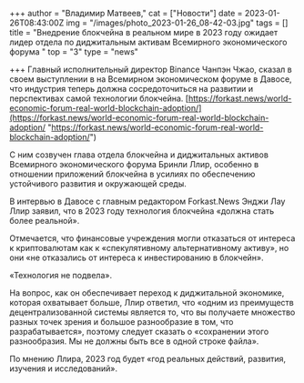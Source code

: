 +++
author = "Владимир Матвеев,"
cat = ["Новости"]
date = 2023-01-26T08:43:00Z
img = "/images/photo_2023-01-26_08-42-03.jpg"
tags = []
title = "Внедрение блокчейна в реальном мире в 2023 году ожидает лидер отдела по диджитальным активам Всемирного экономического форума "
top = "3"
type = "news"

+++
Главный исполнительный директор Binance Чанпэн Чжао, сказал в своем выступлении в на Всемирном экономическом форуме в Давосе, что индустрия теперь должна сосредоточиться на развитии и перспективах самой технологии блокчейна. [https://forkast.news/world-economic-forum-real-world-blockchain-adoption/](https://forkast.news/world-economic-forum-real-world-blockchain-adoption/ "https://forkast.news/world-economic-forum-real-world-blockchain-adoption/")

С ним созвучен глава отдела блокчейна и диджитальных активов Всемирного экономического форума Бринли Ллир, особенно в отношении приложений блокчейна в усилиях по обеспечению устойчивого развития и окружающей среды. 

В интервью в Давосе с главным редактором Forkast.News Энджи Лау Ллир заявил, что в 2023 году технология блокчейна «должна стать более реальной». 

Отмечается, что финансовые учреждения могли отказаться от интереса к криптовалютам как к «спекулятивному альтернативному активу», но они «не отказались от интереса к инвестированию в блокчейн». 

«Технология не подвела».

На вопрос, как он обеспечивает переход к диджитальной экономике, которая охватывает больше, Ллир ответил, что «одним из преимуществ децентрализованной системы является то, что вы получаете множество разных точек зрения и большое разнообразие в том, что разрабатывается», поэтому следует сказать о «сохранении этого разнообразия. Мы не должны быть все в одной строке файла».

По мнению Ллира, 2023 год будет «год реальных действий, развития, изучения и исследований».